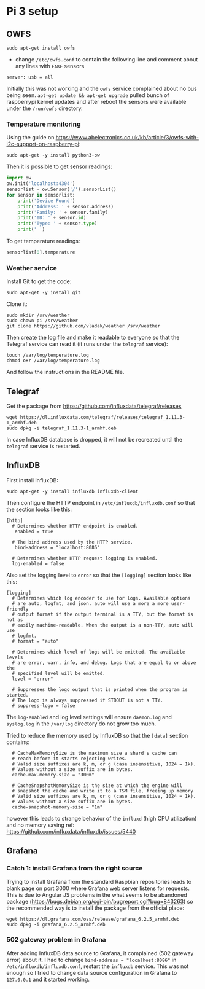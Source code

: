 # Pi 3 setup

## OWFS

```
sudo apt-get install owfs
```

- change `/etc/owfs.conf` to contain the following line and comment about any lines with `FAKE` sensors
```
server: usb = all
```

Initially this was not working and the `owfs` service complained about no bus being seen. `apt-get update && apt-get upgrade` pulled bunch of raspberrypi kernel updates and after reboot the sensors were available under the `/run/owfs` directory.

### Temperature monitoring

Using the guide on https://www.abelectronics.co.uk/kb/article/3/owfs-with-i2c-support-on-raspberry-pi:

```
sudo apt-get -y install python3-ow
```

Then it is possible to get sensor readings:
```python
import ow
ow.init('localhost:4304')
sensorlist = ow.Sensor('/').sensorList()
for sensor in sensorlist:
    print('Device Found')
    print('Address: ' + sensor.address)
    print('Family: ' + sensor.family)
    print('ID: ' + sensor.id)
    print('Type: ' + sensor.type)
    print(' ')
```

To get temperature readings:
```python
sensorlist[0].temperature
```

### Weather service

Install Git to get the code:
```
sudo apt-get -y install git
```

Clone it:
```
sudo mkdir /srv/weather
sudo chown pi /srv/weather
git clone https://github.com/vladak/weather /srv/weather
```

Then create the log file and make it readable to everyone so that the Telegraf service can read it (it runs under the `telegraf` service):
```
touch /var/log/temperature.log
chmod o+r /var/log/temperature.log
```

And follow the instructions in the README file.

## Telegraf

Get the package from https://github.com/influxdata/telegraf/releases
```
wget https://dl.influxdata.com/telegraf/releases/telegraf_1.11.3-1_armhf.deb
sudo dpkg -i telegraf_1.11.3-1_armhf.deb
```

In case InfluxDB database is dropped, it will not be recreated until the `telegraf` service is restarted.

## InfluxDB

First install InfluxDB:
```
sudo apt-get -y install influxdb influxdb-client
```

Then configure the HTTP endpoint in `/etc/influxdb/influxdb.conf` so that the section looks like this:
```
[http]
  # Determines whether HTTP endpoint is enabled.
   enabled = true

  # The bind address used by the HTTP service.
   bind-address = "localhost:8086"

  # Determines whether HTTP request logging is enabled.
  log-enabled = false
```
Also set the logging level to `error` so that the `[logging]` section looks like this:
```
[logging]
  # Determines which log encoder to use for logs. Available options
  # are auto, logfmt, and json. auto will use a more a more user-friendly
  # output format if the output terminal is a TTY, but the format is not as
  # easily machine-readable. When the output is a non-TTY, auto will use
  # logfmt.
  # format = "auto"

  # Determines which level of logs will be emitted. The available levels
  # are error, warn, info, and debug. Logs that are equal to or above the
  # specified level will be emitted.
  level = "error"

  # Suppresses the logo output that is printed when the program is started.
  # The logo is always suppressed if STDOUT is not a TTY.
  # suppress-logo = false
```
The `log-enabled` and log level settings will ensure `daemon.log` and `syslog.log` in the `/var/log` directory do not grow too much.

Tried to reduce the memory used by InfluxDB so that the `[data]` section contains:
```
  # CacheMaxMemorySize is the maximum size a shard's cache can
  # reach before it starts rejecting writes.
  # Valid size suffixes are k, m, or g (case insensitive, 1024 = 1k).
  # Values without a size suffix are in bytes.
  cache-max-memory-size = "300m"

  # CacheSnapshotMemorySize is the size at which the engine will
  # snapshot the cache and write it to a TSM file, freeing up memory
  # Valid size suffixes are k, m, or g (case insensitive, 1024 = 1k).
  # Values without a size suffix are in bytes.
  cache-snapshot-memory-size = "1m"
```
however this leads to strange behavior of the `influxd` (high CPU utilization) and no memory saving
ref: https://github.com/influxdata/influxdb/issues/5440

## Grafana

### Catch 1: install Grafana from the right source

Trying to install Grafana from the standard Raspbian repositories leads to blank page on port 3000 where Grafana web server listens for requests. This is due to Angular JS problems in the what seems to be abandoned package (https://bugs.debian.org/cgi-bin/bugreport.cgi?bug=843263) so the recommended way is to install the package from the official place:
```
wget https://dl.grafana.com/oss/release/grafana_6.2.5_armhf.deb
sudo dpkg -i grafana_6.2.5_armhf.deb
```

### 502 gateway problem in Grafana

After adding InfluxDB data source to Grafana, it complained (502 gateway error) about it. I had to change `bind-address = "localhost:8086"` in `/etc/influxdb/influxdb.conf`, restart the `influxdb` service. This was not enough so I tried to change data source configuration in Grafana to `127.0.0.1` and it started working.
